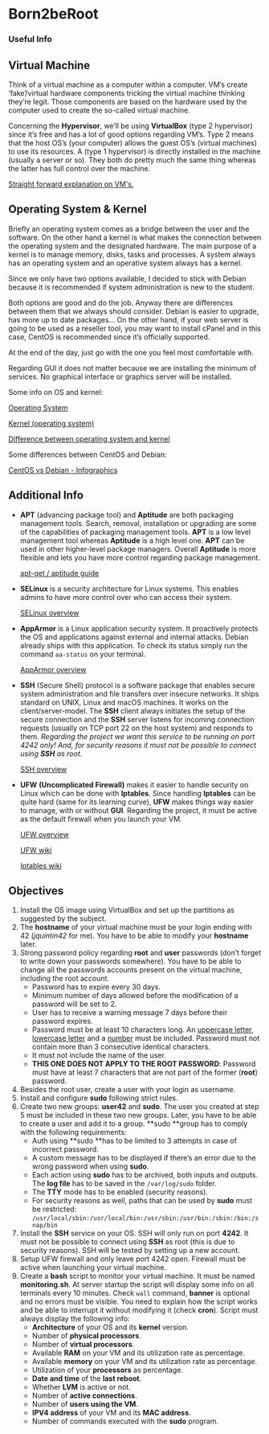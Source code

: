 <!-----

Yay, no errors, warnings, or alerts!

Conversion time: 0.784 seconds.


Using this Markdown file:

1. Paste this output into your source file.
2. See the notes and action items below regarding this conversion run.
3. Check the rendered output (headings, lists, code blocks, tables) for proper
   formatting and use a linkchecker before you publish this page.

Conversion notes:

* Docs to Markdown version 1.0β33
* Fri Dec 09 2022 08:51:35 GMT-0800 (PST)
* Source doc: Born2beRoot Design Doc
----->



# Born2beRoot
### Useful Info

## Virtual Machine

Think of a virtual machine as a computer within a computer. VM’s create ‘fake’/virtual  hardware components tricking the virtual machine thinking they’re legit. Those components are based on the hardware used by the computer used to create the so-called virtual machine.

Concerning the **Hypervisor**, we’ll be using **VirtualBox** (type 2 hypervisor) since it’s free and has a lot of good options regarding VM’s. Type 2 means that the host OS’s (your computer) allows the guest OS’s (virtual machines) to use its resources. A (type 1 hypervisor) is directly installed in the machine (usually a server or so). They both do pretty much the same thing whereas the latter has full control over the machine.

[Straight forward explanation on VM's.](https://www.youtube.com/watch?v=wX75Z-4MEoM)


## Operating System & Kernel

Briefly an operating system comes as a bridge between the user and the software. On the other hand a kernel is what makes the connection between the operating system and the designated hardware. The main purpose of a kernel is to manage memory, disks, tasks and processes. A system always has an operating system and an operative system always has a kernel.

Since we only have two options available, I decided to stick with Debian because it is recommended if system administration is new to the student.

Both options are good and do the job. Anyway there are differences between them that we always should consider. Debian is easier to upgrade, has more up to date packages… On the other hand, if your web server is going to be used as a reseller tool, you may want to install cPanel and in this case, CentOS is recommended since it’s officially supported.

At the end of the day, just go with the one you feel most comfortable with.

Regarding GUI it does not matter because we are installing the minimum of services. No graphical interface or graphics server will be installed.

Some info on OS and kernel:

[Operating System](https://en.wikipedia.org/wiki/Operating_system)

[Kernel (operating system)](https://en.wikipedia.org/wiki/Kernel_(operating_system))

[Difference between operating system and kernel](https://www.geeksforgeeks.org/difference-between-operating-system-and-kernel/)

Some differences between CentOS and Debian:

[CentOS vs Debian - Infographics](https://cdn.educba.com/academy/wp-content/uploads/2018/09/CentOS-vs-Debian-1.jpg)


## Additional Info

* **APT** (advancing package tool) and **Aptitude** are both packaging management tools. Search, removal, installation or upgrading are some of the capabilities of packaging management tools. **APT** is a low level management tool whereas **Aptitude** is a high level one. **APT** can be used in other higher-level package managers. Overall **Aptitude** is more flexible and lets you have more control regarding package management.

	[apt-get / aptitude guide](https://www.fosslinux.com/43884/apt-vs-aptitude.htm)

* **SELinux** is a security architecture for Linux systems. This enables admins to have more control over who can access their system.

    [SELinux overview](https://www.redhat.com/en/topics/linux/what-is-selinux#overview)

* **AppArmor** is a Linux application security system. It proactively protects the OS and applications against external and internal attacks. Debian already ships with this application. To check its status simply run the command `aa-status` on your terminal.

    [AppArmor overview](https://apparmor.net)

* **SSH** (Secure Shell) protocol is a software package that enables secure system administration and file transfers over insecure networks. It ships standard on UNIX, Linux and macOS machines. It works on the client/server-model. The **SSH** client always initiates the  setup of the secure connection and the **SSH** server listens for incoming connection requests (usually on TCP port 22 on the host system) and responds to them. _Regarding the project we want this service to be running on port 4242 only! And, for security reasons it must not be possible to connect using **SSH** as root._

    [SSH overview](https://www.ssh.com)

* **UFW** **(Uncomplicated Firewall)** makes it easier to handle security on Linux which can be done with **Iptables**. Since handling **Iptables** can be quite hard (same for its learning curve), **UFW** makes things way easier to manage, with or without **GUI**. Regarding the project, it must be active as the default firewall when you launch your VM.

    [UFW overview](https://www.linux.com/training-tutorials/introduction-uncomplicated-firewall-ufw/)


    [UFW wiki](https://en.wikipedia.org/wiki/Uncomplicated_Firewall)


    [Iptables wiki](https://pt.wikipedia.org/wiki/Iptables)



## Objectives

1. Install the OS image using VirtualBox and set up the partitions as suggested by the subject.
2. The **hostname** of your virtual machine must be your login ending with 42 (_jquintin42_ for me). You have to be able to modify your **hostname** later.
3. Strong password policy regarding **root** and **user** passwords (don’t forget to write down your passwords somewhere). You have to be able to change all the passwords accounts present on the virtual machine, including the root account.
	* Password has to expire every 30 days.
	* Minimum number of days allowed before the modification of a password will be set to 2.
	* User has to receive a warning message 7 days before their password expires.
	* Password must be at least 10 characters long. An <span style="text-decoration:underline;">uppercase letter</span>, <span style="text-decoration:underline;">lowercase letter</span> and a <span style="text-decoration:underline;">number</span> must be included. Password must not contain more than 3 consecutive identical characters.
	* It must not include the name of the user.
	* **THIS ONE DOES NOT APPLY TO THE ROOT PASSWORD**: Password must have at least 7 characters that are not part of the former (**root**) password.
4. Besides the root user, create a user with your login as username.
5. Install and configure **sudo** following strict rules.
6. Create two new groups: **user42** and **sudo**. The user you created at step 5 must be included in these two new groups. Later, you have to be able to create a user and add it to a group. **sudo **group has to comply with the following requirements:
	* Auth using **sudo **has to be limited to 3 attempts in case of incorrect password.
	* A custom message has to be displayed if there’s an error due to the wrong password when using **sudo**.
	* Each action using **sudo** has to be archived, both inputs and outputs. The **log file** has to be saved in the `/var/log/sudo` folder.
	* The **TTY** mode has to be enabled (security reasons).
	* For security reasons as well, paths that can be used by **sudo** must be restricted: `/usr/local/sbin:/usr/local/bin:/usr/sbin:/usr/bin:/sbin:/bin:/snap/bin`
7. Install the **SSH** service on your OS. SSH will only run on port **4242**. It must not be possible to connect using **SSH** as root (this is due to security reasons). SSH will be tested by setting up a new account.
8. Setup UFW firewall and only leave port 4242 open. Firewall must be active when launching your virtual machine.
9. Create a **bash** script to monitor your virtual machine. It must be named **monitoring.sh**. At server startup the script will display some info on all terminals every 10 minutes. Check `wall` command, **banner** is optional and no errors must be visible. You need to explain how the script works and be able to interrupt it without modifying it (check **cron**). Script must always display the following info:
	* **Architecture** of your OS and its **kernel** version.
	* Number of **physical processors**.
	* Number of **virtual processors**.
	* Available **RAM** on your VM and its utilization rate as percentage.
	* Available **memory** on your VM and its utilization rate as percentage.
	* Utilization of your **processors** as percentage.
	* **Date and time** of the **last reboot**.
	* Whether **LVM** is active or not.
	* Number of **active connections**.
	* Number of **users using the VM**.
	* **IPV4 address** of your VM and its **MAC address**.
	* Number of commands executed with the **sudo** program.
